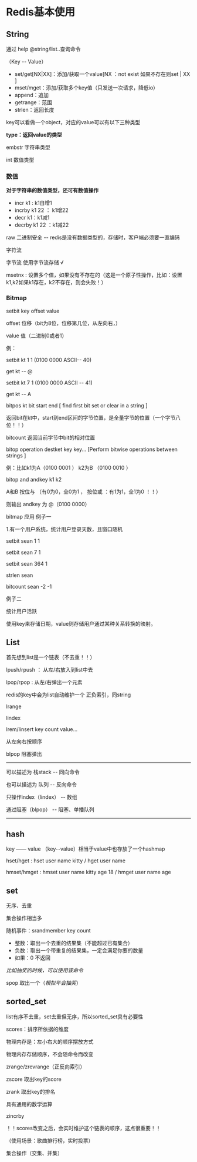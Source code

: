 # Redis基本使用

## String 

通过 help @string/list..查询命令

（Key -- Value）

- set/get[NX|XX]：添加/获取一个value[NX ：not exist 如果不存在则set | XX ]
- mset/mget：添加/获取多个key值（只发送一次请求，降低io）
- append：追加
- getrange：范围
- strlen：返回长度

key可以看做一个object，对应的value可以有以下三种类型

**type：返回value的类型**

embstr 字符串类型

int 数值类型

### 数值

**对于字符串的数值类型，还可有数值操作**

- incr k1 : k1自增1
- incrby k1 22 ： k1增22
- decr k1：k1减1
- decrby k1 22 ：k1减22

raw  二进制安全  -- redis是没有数据类型的，存储时，客户端必须要一直编码

字符流

字节流  使用字节流存储 √ 

msetnx : 设置多个值，如果没有不存在的（这是一个原子性操作，比如：设置k1,k2如果k1存在，k2不存在，则会失败！）

### Bitmap 

setbit key offset value 

offset 位移（bit为8位，位移第几位，从左向右，）

value 值（二进制0或者1）

例： 

setbit kt 1 1 (0100 0000   ASCII-- 40) 

get kt  -- @

setbit kt 7 1 (0100 0000  ASCII -- 41)

get kt -- A

bitpos kt bit start end  [ find first bit set or clear in a string  ]

返回bit在kt中，start到end区间的字节位置，是全量字节的位置（一个字节八位！！）

bitcount  返回当前字节中bit的相对位置

bitop  operation destket key key... [Perform bitwise operations between strings  ]

例：比如k1为A（0100 0001 ） k2为B （0100 0010 ）  

bitop and andkey k1 k2 

A和B 按位与 （有0为0，全0为1 ， 按位或 ：有1为1，全1为0 ！！）

则输出  andkey 为 @（0100 0000）

bitmap 应用 例子一

1.有一个用户系统，统计用户登录天数，且窗口随机

setbit sean 1 1 

setbit sean 7 1 

setbit sean 364 1 

strlen sean 

bitcount sean -2 -1 

例子二

统计用户活跃

使用key来存储日期，value则存储用户通过某种关系转换的映射。

## List

首先想到list是一个链表（不去重！！）

lpush/rpush ： 从左/右放入到list中去

lpop/rpop : 从左/右弹出一个元素

redis的key中会为list自动维护一个 正负索引，同string

lrange

lindex

lrem/linsert key count value...

从左向右按顺序

blpop 阻塞弹出

---

可以描述为 栈stack  -- 同向命令

也可以描述为 队列 -- 反向命令

只操作index（lindex） -- 数组

通过阻塞（blpop） -- 阻塞、单播队列 

---

## hash

key —— value （key--value）相当于value中也存放了一个hashmap

hset/hget : hset user name kitty / hget user name

hmset/hmget : hmset user name kitty age 18 / hmget user name age 

## set

无序、去重

集合操作相当多

随机事件：srandmember key count 

- 整数：取出一个去重的结果集（不能超过已有集合）
- 负数：取出一个带重复的结果集，一定会满足你要的数量
- 如果：0 不返回

*比如抽奖的时候，可以使用该命令*

spop 取出一个（*模拟年会抽奖*）

## sorted_set

list有序不去重，set去重但无序，所以sorted_set具有必要性

scores：排序所依据的维度

物理内存是：左小右大的顺序摆放方式

物理内存存储顺序，不会随命令而改变

zrange/zrevrange（正反向索引）

zscore 取出key的score

zrank 取出key的排名

具有通用的数学运算

zincrby

！！scores改变之后，会实时维护这个链表的顺序，这点很重要！！

（使用场景：歌曲排行榜，实时投票）

集合操作（交集、并集）